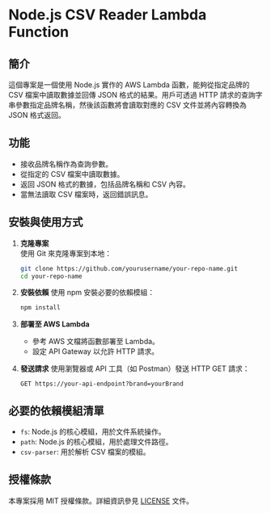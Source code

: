 # Node.js CSV Reader Lambda Function

## 簡介
這個專案是一個使用 Node.js 實作的 AWS Lambda 函數，能夠從指定品牌的 CSV 檔案中讀取數據並回傳 JSON 格式的結果。用戶可透過 HTTP 請求的查詢字串參數指定品牌名稱，然後該函數將會讀取對應的 CSV 文件並將內容轉換為 JSON 格式返回。

## 功能
- 接收品牌名稱作為查詢參數。
- 從指定的 CSV 檔案中讀取數據。
- 返回 JSON 格式的數據，包括品牌名稱和 CSV 內容。
- 當無法讀取 CSV 檔案時，返回錯誤訊息。

## 安裝與使用方式

1. **克隆專案**  
   使用 Git 來克隆專案到本地：
   ```sh
   git clone https://github.com/yourusername/your-repo-name.git
   cd your-repo-name
   ```

2. **安裝依賴**
   使用 npm 安裝必要的依賴模組：
   ```sh
   npm install
   ```

3. **部署至 AWS Lambda**
   - 參考 AWS 文檔將函數部署至 Lambda。
   - 設定 API Gateway 以允許 HTTP 請求。

4. **發送請求**
   使用瀏覽器或 API 工具（如 Postman）發送 HTTP GET 請求：
   ```
   GET https://your-api-endpoint?brand=yourBrand
   ```

## 必要的依賴模組清單
- `fs`: Node.js 的核心模組，用於文件系統操作。
- `path`: Node.js 的核心模組，用於處理文件路徑。
- `csv-parser`: 用於解析 CSV 檔案的模組。

## 授權條款
本專案採用 MIT 授權條款。詳細資訊參見 [LICENSE](./LICENSE) 文件。